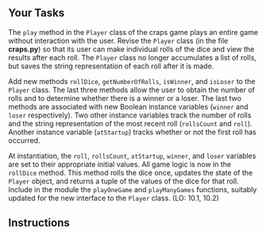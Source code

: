## Your Tasks

The `play` method in the `Player` class of the craps game plays an entire game without interaction with the user. Revise the `Player` class (in the file **craps.py**) so that its user can make individual rolls of the dice and view the results after each roll. The `Player` class no longer accumulates a list of rolls, but saves the string representation of
each roll after it is made.

Add new methods `rollDice`, `getNumberOfRolls`, `isWinner`, and `isLoser` to the `Player` class. The last three methods allow the user to obtain the number of rolls and to determine whether there is a winner or a loser. The last two methods are associated with new Boolean instance variables (`winner` and `loser` respectively). Two other instance variables track the number of rolls and the string representation of the most recent roll (`rollsCount` and `roll`). Another instance variable (`atStartup`) tracks whether or not the first roll has occurred.

At instantiation, the `roll`, `rollsCount`, `atStartup`, `winner`, and `loser` variables are set to their appropriate initial values. All game logic is now in the `rollDice` method. This method rolls the dice once, updates the state of the `Player` object, and returns a tuple of the values of the dice for that roll. Include in the module the `playOneGame` and `playManyGames` functions, suitably updated for the new interface to the `Player` class. (LO: 10.1, 10.2)

## Instructions
